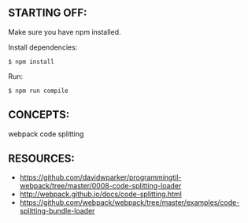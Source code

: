 ## STARTING OFF:

Make sure you have npm installed.

Install dependencies:
```
$ npm install
```

Run:
```
$ npm run compile
```

## CONCEPTS:

webpack code splitting

## RESOURCES:

* https://github.com/davidwparker/programmingtil-webpack/tree/master/0008-code-splitting-loader
* http://webpack.github.io/docs/code-splitting.html
* https://github.com/webpack/webpack/tree/master/examples/code-splitting-bundle-loader
